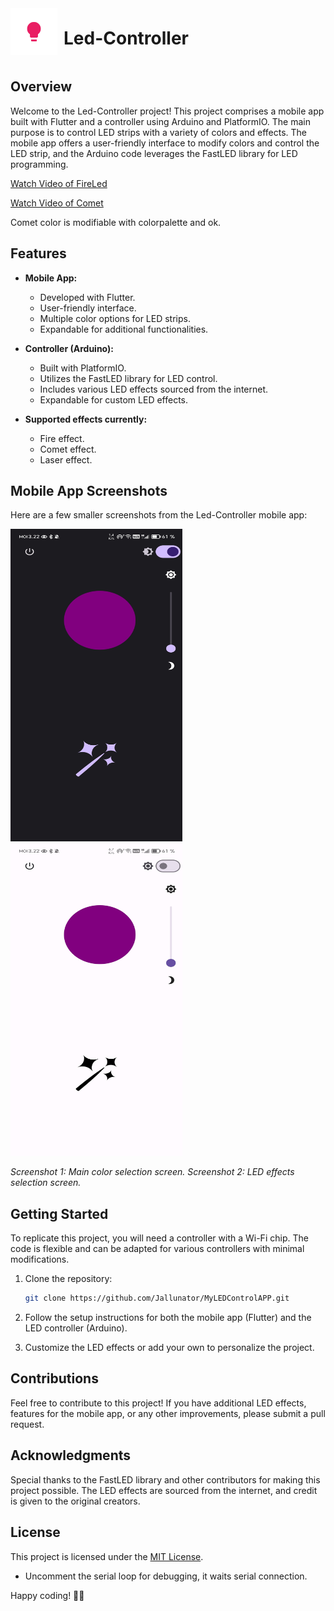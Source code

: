 <div style="display: flex; align-items: center;">
  <img src="images/ledstripper.png" alt="Your Image Alt Text" width="75" height="75">
  <h1 style="margin-left: 10px;">Led-Controller</h1>
</div>

## Overview

Welcome to the Led-Controller project! This project comprises a mobile app built with Flutter and a controller using Arduino and PlatformIO. The main purpose is to control LED strips with a variety of colors and effects. The mobile app offers a user-friendly interface to modify colors and control the LED strip, and the Arduino code leverages the FastLED library for LED programming.

[Watch Video of FireLed](images/fireled.mp4)

[Watch Video of Comet](images/cometled.mp4)

Comet color is modifiable with colorpalette and ok.

## Features

- **Mobile App:**
  - Developed with Flutter.
  - User-friendly interface.
  - Multiple color options for LED strips.
  - Expandable for additional functionalities.

- **Controller (Arduino):**
  - Built with PlatformIO.
  - Utilizes the FastLED library for LED control.
  - Includes various LED effects sourced from the internet.
  - Expandable for custom LED effects.


- **Supported effects currently:**
  - Fire effect.
  - Comet effect.
  - Laser effect.

## Mobile App Screenshots

Here are a few smaller screenshots from the Led-Controller mobile app:

<p float="left">
  <img src="images/blackapp.jpg" width="275" height="500"  />
  <img src="images/whiteapp.jpg" width="275" height="500" />
</p>

*Screenshot 1: Main color selection screen.*  *Screenshot 2: LED effects selection screen.*


## Getting Started

To replicate this project, you will need a controller with a Wi-Fi chip. The code is flexible and can be adapted for various controllers with minimal modifications.

1. Clone the repository:

    ```bash
    git clone https://github.com/Jallunator/MyLEDControlAPP.git
    ```

2. Follow the setup instructions for both the mobile app (Flutter) and the LED controller (Arduino).

3. Customize the LED effects or add your own to personalize the project.

## Contributions

Feel free to contribute to this project! If you have additional LED effects, features for the mobile app, or any other improvements, please submit a pull request.

## Acknowledgments

Special thanks to the FastLED library and other contributors for making this project possible. The LED effects are sourced from the internet, and credit is given to the original creators.

## License

This project is licensed under the [MIT License](LICENSE).

+ Uncomment the serial loop for debugging, it waits serial connection.

Happy coding! 🚀✨
